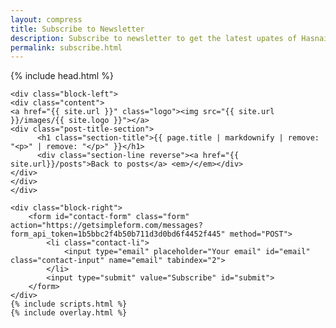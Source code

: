 ```yaml
---
layout: compress
title: Subscribe to Newsletter
description: Subscribe to newsletter to get the latest upates of Hasnain's blog right in your email.
permalink: subscribe.html
---
```

<html>
{% include head.html %}
<style>
	#contact-form {
  		padding: 10px;
		border: 1px solid #0a5;
		vertical-align: middle;
	}
	#submit{
		 display: inline-block;
		 background: transparent;
		 border: 1px solid #0a5;
		 padding: 2px 10px;
		
	}
	li.contact-li {
		list-style: none;
		padding: 0;
		display: inline-block;
	}

	.contact-input{
	  outline:none;
	  border: none;
	  border-bottom: 1px solid #0a5;
	  
	}
</style>
    
<body id="posts" class="inner-post-page">

	<div class="block-left">
	<div class="content">
	<a href="{{ site.url }}" class="logo"><img src="{{ site.url }}/images/{{ site.logo }}"></a>
	<div class="post-title-section">
		  <h1 class="section-title">{{ page.title | markdownify | remove: "<p>" | remove: "</p>" }}</h1>
		  <div class="section-line reverse"><a href="{{ site.url}}/posts">Back to posts</a> <em>/</em></div>
	</div>
	</div>
    </div>

    <div class="block-right">
     	<form id="contact-form" class="form" action="https://getsimpleform.com/messages?form_api_token=1b5bbc2f4b50b711d3d0bd6f4452f445" method="POST">
        	<li class="contact-li">
            	<input type="email" placeholder="Your email" id="email" class="contact-input" name="email" tabindex="2">
            </li>
      		<input type="submit" value="Subscribe" id="submit">
    	</form>
    </div>
    {% include scripts.html %}
    {% include overlay.html %}
</body>
</html>
